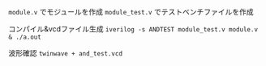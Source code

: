 `module.v` でモジュールを作成
`module_test.v` でテストベンチファイルを作成

コンパイル&vcdファイル生成
`iverilog -s ANDTEST module_test.v module.v & ./a.out`

波形確認
`twinwave + and_test.vcd`
